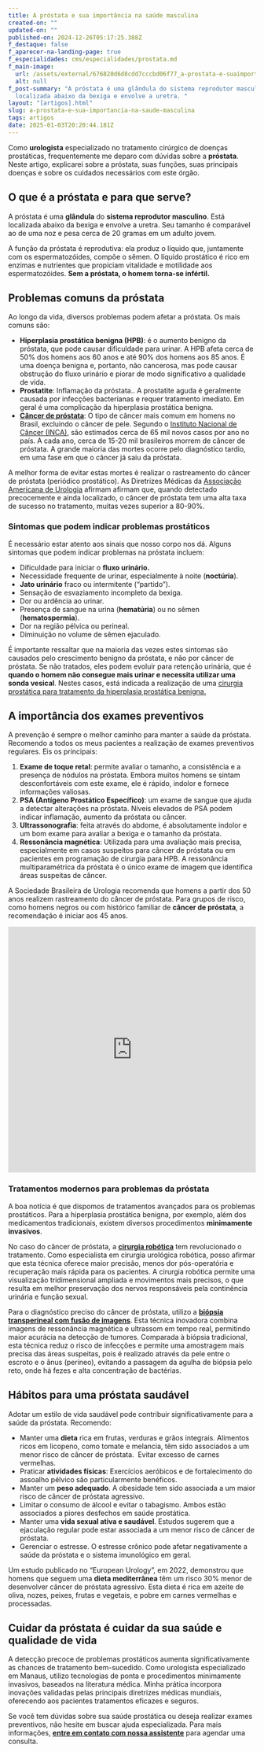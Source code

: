 ```yaml
---
title: A próstata e sua importância na saúde masculina
created-on: ""
updated-on: ""
published-on: 2024-12-26T05:17:25.388Z
f_destaque: false
f_aparecer-na-landing-page: true
f_especialidades: cms/especialidades/prostata.md
f_main-image:
  url: /assets/external/676820d6d8cdd7cccbd06f77_a-prostata-e-suaimportancia.jpeg
  alt: null
f_post-summary: "A próstata é uma glândula do sistema reprodutor masculino. Está
  localizada abaixo da bexiga e envolve a uretra. "
layout: "[artigos].html"
slug: a-prostata-e-sua-importancia-na-saude-masculina
tags: artigos
date: 2025-01-03T20:20:44.181Z
---
```

Como **urologista** especializado no tratamento cirúrgico de doenças prostáticas, frequentemente me deparo com dúvidas sobre a **próstata**. Neste artigo, explicarei sobre a próstata, suas funções, suas principais doenças e sobre os cuidados necessários com este órgão.

## **O que é a próstata e para que serve?**

A próstata é uma **glândula** do **sistema reprodutor masculino**. Está localizada abaixo da bexiga e envolve a uretra. Seu tamanho é comparável ao de uma noz e pesa cerca de 20 gramas em um adulto jovem.

A função da próstata é reprodutiva: ela produz o líquido que, juntamente com os espermatozóides, compõe o sêmen. O líquido prostático é rico em enzimas e nutrientes que propiciam vitalidade e motilidade aos espermatozóides. **Sem a próstata, o homem torna-se infértil.**

## **Problemas comuns da próstata**

Ao longo da vida, diversos problemas podem afetar a próstata. Os mais comuns são:

* **Hiperplasia prostática benigna (HPB)**: é o aumento benigno da próstata, que pode causar dificuldade para urinar. A HPB afeta cerca de 50% dos homens aos 60 anos e até 90% dos homens aos 85 anos. É uma doença benigna e, portanto, não cancerosa, mas pode causar obstrução do fluxo urinário e piorar de modo significativo a qualidade de vida.
* **Prostatite**: Inflamação da próstata.. A prostatite aguda é geralmente causada por infecções bacterianas e requer tratamento imediato. Em geral é uma complicação da hiperplasia prostática benigna.
* **[Câncer de próstata](https://uroconsult.com.br/artigos/cancer-de-prostata-a-importancia-do-diagnostico-precoce/)**: O tipo de câncer mais comum em homens no Brasil, excluindo o câncer de pele. Segundo o [Instituto Nacional de Câncer (INCA)](https://www.gov.br/inca/pt-br), são estimados cerca de 65 mil novos casos por ano no país. A cada ano, cerca de 15-20 mil brasileiros morrem de câncer de próstata. A grande maioria das mortes ocorre pelo diagnóstico tardio, em uma fase em que o câncer já saiu da próstata.

A melhor forma de evitar estas mortes é realizar o rastreamento do câncer de próstata (periódico prostático). As Diretrizes Médicas da [Associação Americana de Urologia](https://www.auanet.org/) afirmam afirmam que, quando detectado precocemente e ainda localizado, o câncer de próstata tem uma alta taxa de sucesso no tratamento, muitas vezes superior a 80-90%.

### **Sintomas que podem indicar problemas prostáticos**

É necessário estar atento aos sinais que nosso corpo nos dá. Alguns sintomas que podem indicar problemas na próstata incluem:

* Dificuldade para iniciar o **fluxo urinário.**
* Necessidade frequente de urinar, especialmente à noite (**noctúria**).
* **Jato urinário** fraco ou intermitente (“partido”).
* Sensação de esvaziamento incompleto da bexiga.
* Dor ou ardência ao urinar.
* Presença de sangue na urina (**hematúria**) ou no sêmen (**hematospermia**).
* Dor na região pélvica ou perineal.
* Diminuição no volume de sêmen ejaculado.

É importante ressaltar que na maioria das vezes estes sintomas são causados pelo crescimento benigno da próstata, e não por câncer de próstata. Se não tratados, eles podem evoluir para retenção urinária, que é **quando o homem não consegue mais urinar e necessita utilizar uma sonda vesical**. Nestes casos, está indicada a realização de uma [cirurgia prostática para tratamento da hiperplasia prostática benigna.](https://uroconsult.com.br/artigos/cirurgia-robotica-para-cancer-de-prostata-vantagens-e-desvantagens/)

## **A importância dos exames preventivos**

A prevenção é sempre o melhor caminho para manter a saúde da próstata. Recomendo a todos os meus pacientes a realização de exames preventivos regulares. Eis os principais:

1. **Exame de toque retal**: permite avaliar o tamanho, a consistência e a presença de nódulos na próstata. Embora muitos homens se sintam desconfortáveis com este exame, ele é rápido, indolor e fornece informações valiosas.
2. **PSA (Antígeno Prostático Específico)**: um exame de sangue que ajuda a detectar alterações na próstata. Níveis elevados de PSA podem indicar inflamação, aumento da próstata ou câncer.
3. **Ultrassonografia**: feita através do abdome, é absolutamente indolor e um bom exame para avaliar a bexiga e o tamanho da próstata.
4. **Ressonância magnética**: Utilizada para uma avaliação mais precisa, especialmente em casos suspeitos para câncer de próstata ou em pacientes em programação de cirurgia para HPB. A ressonância multiparamétrica da próstata é o único exame de imagem que identifica áreas suspeitas de câncer.

A Sociedade Brasileira de Urologia recomenda que homens a partir dos 50 anos realizem rastreamento do câncer de próstata. Para grupos de risco, como homens negros ou com histórico familiar de **câncer de próstata**, a recomendação é iniciar aos 45 anos.

<div style="text-align: center; margin-bottom: 20px;">
  <iframe
    width="100%"
    height="500"
    src="https://www.youtube.com/embed/270ZnBqTaG4"
    title="Elevação do PSA. Quais são as causas?"
    frameborder="0"
    allow="accelerometer; autoplay; clipboard-write; encrypted-media; gyroscope; picture-in-picture; web-share"
    referrerpolicy="strict-origin-when-cross-origin"
    allowfullscreen
    id="responsive-video"
    style="max-width: 800px; margin: 0 auto; display: block;"
  ></iframe>
  <script>
    function adjustIframeHeight() {
      var iframe = document.getElementById('responsive-video');
      if (window.innerWidth < 768) {
        iframe.style.height = '300px'; // Altura para celular
      } else {
        iframe.style.height = '500px'; // Altura para desktop
      }
    }  </script>
</div>

### **Tratamentos modernos para problemas da próstata**

A boa notícia é que dispomos de tratamentos avançados para os problemas prostáticos. Para a hiperplasia prostática benigna, por exemplo, além dos medicamentos tradicionais, existem diversos procedimentos **minimamente invasivos**.

No caso do câncer de próstata, a **[cirurgia robótica](https://uroconsult.com.br/artigos/cirurgia-robotica-para-cancer-de-prostata-vantagens-e-desvantagens/)** tem revolucionado o tratamento. Como especialista em cirurgia urológica robótica, posso afirmar que esta técnica oferece maior precisão, menos dor pós-operatória e recuperação mais rápida para os pacientes. A cirurgia robótica permite uma visualização tridimensional ampliada e movimentos mais precisos, o que resulta em melhor preservação dos nervos responsáveis pela continência urinária e função sexual.

Para o diagnóstico preciso do câncer de próstata, utilizo a **[biópsia transperineal com fusão de imagens](https://uroconsult.com.br/artigos/biopsia-de-prostata-transperineal-em-manaus/)**. Esta técnica inovadora combina imagens de ressonância magnética e ultrassom em tempo real, permitindo maior acurácia na detecção de tumores. Comparada à biópsia tradicional, esta técnica reduz o risco de infecções e permite uma amostragem mais precisa das áreas suspeitas, pois é realizado através da pele entre o escroto e o ânus (períneo), evitando a passagem da agulha de biópsia pelo reto, onde há fezes e alta concentração de bactérias.

## **Hábitos para uma próstata saudável**

Adotar um estilo de vida saudável pode contribuir significativamente para a saúde da próstata. Recomendo:

* Manter uma **dieta** rica em frutas, verduras e grãos integrais. Alimentos ricos em licopeno, como tomate e melancia, têm sido associados a um menor risco de câncer de próstata.  Evitar excesso de carnes vermelhas.
* Praticar **atividades físicas**: Exercícios aeróbicos e de fortalecimento do assoalho pélvico são particularmente benéficos.
* Manter um **peso adequado**. A obesidade tem sido associada a um maior risco de câncer de próstata agressivo.
* Limitar o consumo de álcool e evitar o tabagismo. Ambos estão associados a piores desfechos em saúde prostática.
* Manter uma **vida sexual ativa e saudável**. Estudos sugerem que a ejaculação regular pode estar associada a um menor risco de câncer de próstata.
* Gerenciar o estresse. O estresse crônico pode afetar negativamente a saúde da próstata e o sistema imunológico em geral.

Um estudo publicado no “European Urology”, em 2022, demonstrou que homens que seguem uma **dieta mediterrânea** têm um risco 30% menor de desenvolver câncer de próstata agressivo. Esta dieta é rica em azeite de oliva, nozes, peixes, frutas e vegetais, e pobre em carnes vermelhas e processadas.

## **Cuidar da próstata é cuidar da sua saúde e qualidade de vida**

A detecção precoce de problemas prostáticos aumenta significativamente as chances de tratamento bem-sucedido. Como urologista especializado em Manaus, utilizo tecnologias de ponta e procedimentos minimamente invasivos, baseados na literatura médica. Minha prática incorpora inovações validadas pelas principais diretrizes médicas mundiais, oferecendo aos pacientes tratamentos eficazes e seguros.

Se você tem dúvidas sobre sua saúde prostática ou deseja realizar exames preventivos, não hesite em buscar ajuda especializada. Para mais informações, **[entre em contato com nossa assistente](https://api.whatsapp.com/send?phone=5592982252490)** para agendar uma consulta.

‍